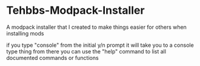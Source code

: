 # Tehbbs-Modpack-Installer
A modpack installer that I created to make things easier for others when installing mods


if you type "console" from the initial y/n prompt it will take you to a console type thing
from there you can use the "help" command to list all documented commands or functions
